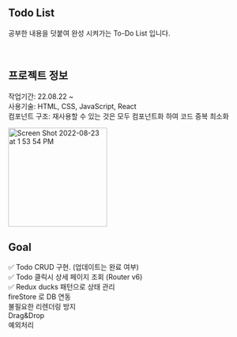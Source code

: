 ## Todo List

공부한 내용을 덧붙여 완성 시켜가는 To-Do List 입니다.

<br>

## 프로젝트 정보

작업기간: 22.08.22 ~
<br>사용기술: HTML, CSS, JavaScript, React
<br>컴포넌트 구조: 재사용할 수 있는 것은 모두 컴포넌트화 하여 코드 중복 최소화
<br>

<img width="200" alt="Screen Shot 2022-08-23 at 1 53 54 PM" src="https://user-images.githubusercontent.com/49504465/186072922-2b8cce2f-a9c1-4530-b19d-d2b3f596e84c.png">

<br>

## Goal

✅ Todo CRUD 구현. (업데이트는 완료 여부)
<br>✅ Todo 클릭시 상세 페이지 조회 (Router v6)
<br>✅ Redux ducks 패턴으로 상태 관리
<br>fireStore 로 DB 연동
<br>불필요한 리렌더링 방지
<br>Drag&Drop
<br>예외처리
